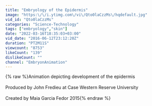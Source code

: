```yaml
---
title: "Embryology of the Epidermis"
image: "https:\/\/i.ytimg.com\/vi\/Qto0laCzzMs\/hqdefault.jpg"
vid_id: "Qto0laCzzMs"
categories: "Science-Technology"
tags: ["embryology","skin"]
date: "2022-03-16T18:35:03+03:00"
vid_date: "2016-06-12T23:12:20Z"
duration: "PT2M11S"
viewcount: "8753"
likeCount: "139"
dislikeCount: ""
channel: "EmbryonAnimation"
---
```

{% raw %}Animation depicting development of the epidermis<br /><br />Produced by John Fredieu at Case Western Reserve University<br /><br />Created by Maia Garcia Fedor 2015{% endraw %}
